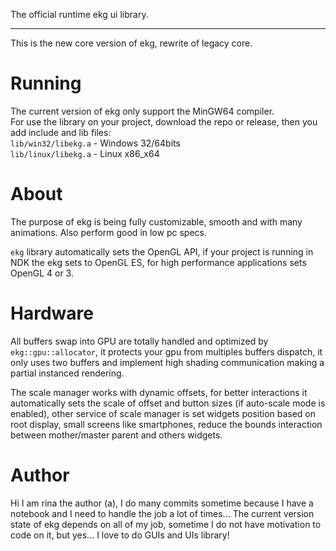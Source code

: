 The official runtime ekg ui library.

---

This is the new core version of ekg, rewrite of legacy core.

# Running

The current version of ekg only support the MinGW64 compiler.  
For use the library on your project, download the repo or release, then you add include and lib files:  
`lib/win32/libekg.a` - Windows 32/64bits  
`lib/linux/libekg.a` - Linux x86_x64  

# About

The purpose of ekg is being fully customizable, smooth and with many animations. Also perform good in low pc specs.  

`ekg` library automatically sets the OpenGL API, if your project is running in NDK the ekg sets to OpenGL ES, for high performance applications sets OpenGL 4 or 3.

# Hardware

All buffers swap into GPU are totally handled and optimized by `ekg::gpu::allocator`, it protects your gpu from multiples buffers dispatch, it only uses two buffers and implement high shading communication making a partial instanced rendering.

The scale manager works with dynamic offsets, for better interactions it automatically sets the scale of offset and button sizes (if auto-scale mode is enabled), other service of scale manager is set widgets position based on root display, small screens like smartphones, reduce the bounds interaction between mother/master parent and others widgets.

# Author

Hi I am rina the author (a), I do many commits sometime because I have a notebook and I need to handle the job a lot of times...
The current version state of ekg depends on all of my job, sometime I do not have motivation to code on it, but yes... I love to do GUIs and UIs library!
